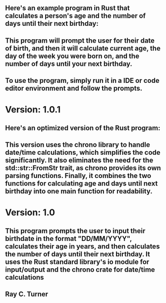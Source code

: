 
## Here's an example program in Rust that calculates a person's age and the number of days until their next birthday:

## This program will prompt the user for their date of birth, and then it will calculate current age, the day of the week you were born on, and the number of days until your next birthday.

## To use the program, simply run it in a IDE or code editor environment and follow the prompts.

# Version: 1.0.1
## Here's an optimized version of the Rust program:
## This version uses the chrono library to handle date/time calculations, which simplifies the code significantly. It also eliminates the need for the std::str::FromStr trait, as chrono provides its own parsing functions. Finally, it combines the two functions for calculating age and days until next birthday into one main function for readability.

# Version: 1.0
## This program prompts the user to input their birthdate in the format "DD/MM/YYYY", calculates their age in years, and then calculates the number of days until their next birthday. It uses the Rust standard library's io module for input/output and the chrono crate for date/time calculations 

## Ray C. Turner